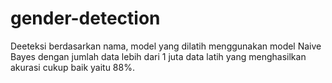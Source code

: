 # gender-detection
Deeteksi berdasarkan nama, model yang dilatih menggunakan model Naive Bayes dengan jumlah data lebih dari 1 juta data latih yang menghasilkan akurasi cukup baik yaitu 88%. 
